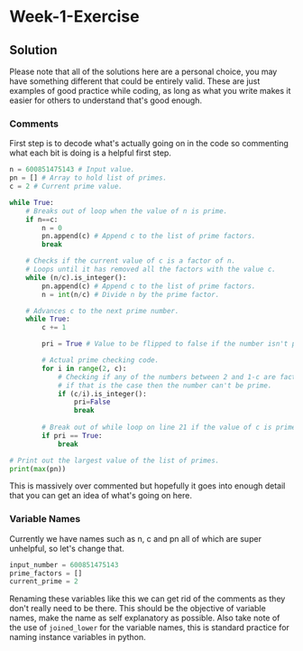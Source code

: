 # Week-1-Exercise

## Solution

Please note that all of the solutions here are a personal choice, you may have something different that could be entirely valid. These are just examples of good practice while coding, as long as what you write makes it easier for others to understand that's good enough.

### Comments

First step is to decode what's actually going on in the code so commenting what each bit is doing is a helpful first step.

```python
n = 600851475143 # Input value.
pn = [] # Array to hold list of primes.
c = 2 # Current prime value.

while True:
    # Breaks out of loop when the value of n is prime.
    if n==c:
        n = 0
        pn.append(c) # Append c to the list of prime factors.
        break

    # Checks if the current value of c is a factor of n.
    # Loops until it has removed all the factors with the value c.
    while (n/c).is_integer():
        pn.append(c) # Append c to the list of prime factors.
        n = int(n/c) # Divide n by the prime factor.

    # Advances c to the next prime number.
    while True:
        c += 1

        pri = True # Value to be flipped to false if the number isn't prime.

        # Actual prime checking code.
        for i in range(2, c):
            # Checking if any of the numbers between 2 and 1-c are factors, 
            # if that is the case then the number can't be prime.
            if (c/i).is_integer():
                pri=False
                break
        
        # Break out of while loop on line 21 if the value of c is prime.
        if pri == True:
            break

# Print out the largest value of the list of primes.
print(max(pn))
```

This is massively over commented but hopefully it goes into enough detail that you can get an idea of what's going on here.

### Variable Names

Currently we have names such as n, c and pn all of which are super unhelpful, so let's change that.

```python
input_number = 600851475143
prime_factors = []
current_prime = 2
```

Renaming these variables like this we can get rid of the comments as they don't really need to be there. This should be the objective of variable names, make the name as self explanatory as possible. Also take note of the use of `joined_lower` for the variable names, this is standard practice for naming instance variables in python.